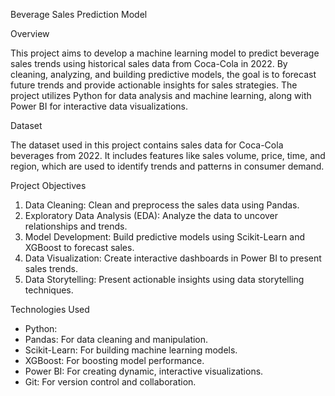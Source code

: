 Beverage Sales Prediction Model

Overview

This project aims to develop a machine learning model to predict beverage sales trends using historical sales data from Coca-Cola in 2022.
By cleaning, analyzing, and building predictive models, the goal is to forecast future trends and provide actionable insights for sales strategies.
The project utilizes Python for data analysis and machine learning, along with Power BI for interactive data visualizations.

Dataset

The dataset used in this project contains sales data for Coca-Cola beverages from 2022. It includes features like 
sales volume, price, time, and region, which are used to identify trends and patterns in consumer demand.

Project Objectives

1. Data Cleaning: Clean and preprocess the sales data using Pandas.
2. Exploratory Data Analysis (EDA): Analyze the data to uncover relationships and trends.
3. Model Development: Build predictive models using Scikit-Learn and XGBoost to forecast sales.
4. Data Visualization: Create interactive dashboards in Power BI to present sales trends.
5. Data Storytelling: Present actionable insights using data storytelling techniques.

Technologies Used

- Python:
- Pandas: For data cleaning and manipulation.
- Scikit-Learn: For building machine learning models.
- XGBoost: For boosting model performance.
- Power BI: For creating dynamic, interactive visualizations.
- Git: For version control and collaboration.
